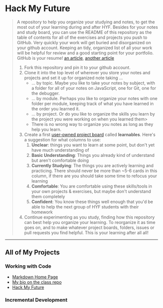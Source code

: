 # Hack My Future

> A repository to help you organize your studying and notes, to get the most out of your learning during and after HYF. Besides for your notes and study board, you can use the README of this repository as the table of contents for all of the exercises and projects you push to GitHub.  Very quickly your work will get buried and disorganized on your github account. Keeping an tidy, organized list of all your work will be helpful for review and a good starting point for your portfolio.
> GitHub is your resume! [an article](https://anti-pattern.com/github-is-your-resume-now), [another article](http://blog.gainlo.co/index.php/2015/11/13/how-to-make-github-as-your-new-resume/)
> 1. Fork this repository and pin it to your github account.
> 1. Clone it into the top level of wherever you store your notes and projects and set it up for organized note taking ...
>     * ... by topic.  Maybe you like to take your notes by subject, with a folder for all of your notes on JavaScript, one for Git, one for the debugger.
>     * ... by module. Perhaps you like to organize your notes with one folder per module, keeping track of what you have learned in the order you learned it.
>     * ... by project. Or do you like to organize the skills you learn by the project you were working on when you learned them>
>     * There is no wrong way to organize you notes as long as they help you learn.
> 1. Create a first [user-owned project board](https://github.com/abelRoland/hack-my-future/projects/1) called __learnables__.  Here's a suggestion for what columns to use:
>     1. __Unclear__: things you want to learn at some point, but don't yet have much understanding of
>     1. __Basic Understanding__: Things you already kind of understand but aren't comfortable doing
>     1. __Currently Studying__: The things you are actively learning and practicing. There should never be more than ~5-6 cards in this column, if there are you should take some time to refocus your learning
>     1. __Comfortable__: You are comfortable using these skills/tools in your own projects & exercises, but maybe don't understand them completely
>     1. __Confident__: You know these things well enough that you'd be able to help the next group of HYF students with their homework
> 1. Continue experimenting as you study, finding how this repository can best help you organize your learning. To reorganize it as time goes on, and to make whatever project boards, folders, issues or pull requests you find helpful.  This is your learning after all all!



---


## All of My Projects

### Working with Code
* [Markdown Home Page](https://abelroland.github.io/)
* [My bio on the class repo](./bioAbel.md)
* [Hack My Future](./README.md)

### Incremental Development
